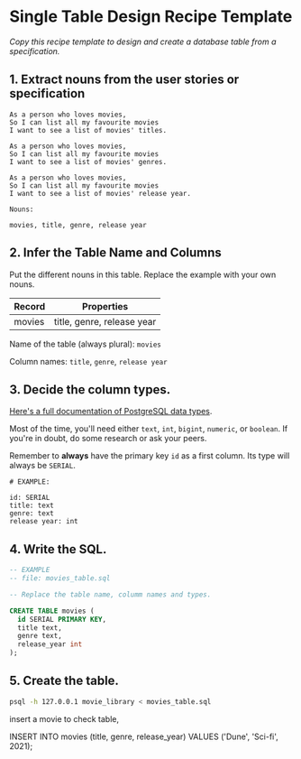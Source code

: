 # Single Table Design Recipe Template

_Copy this recipe template to design and create a database table from a specification._

## 1. Extract nouns from the user stories or specification

```
As a person who loves movies,
So I can list all my favourite movies
I want to see a list of movies' titles.

As a person who loves movies,
So I can list all my favourite movies
I want to see a list of movies' genres.

As a person who loves movies,
So I can list all my favourite movies
I want to see a list of movies' release year.
```

```
Nouns:

movies, title, genre, release year
```

## 2. Infer the Table Name and Columns

Put the different nouns in this table. Replace the example with your own nouns.

| Record                | Properties          |
| --------------------- | ------------------  |
| movies                 | title, genre, release year

Name of the table (always plural): `movies` 

Column names: `title`, `genre`, `release year`

## 3. Decide the column types.

[Here's a full documentation of PostgreSQL data types](https://www.postgresql.org/docs/current/datatype.html).

Most of the time, you'll need either `text`, `int`, `bigint`, `numeric`, or `boolean`. If you're in doubt, do some research or ask your peers.

Remember to **always** have the primary key `id` as a first column. Its type will always be `SERIAL`.

```
# EXAMPLE:

id: SERIAL
title: text
genre: text
release year: int
```

## 4. Write the SQL.

```sql
-- EXAMPLE
-- file: movies_table.sql

-- Replace the table name, columm names and types.

CREATE TABLE movies (
  id SERIAL PRIMARY KEY,
  title text,
  genre text,
  release_year int
);
```

## 5. Create the table.

```bash
psql -h 127.0.0.1 movie_library < movies_table.sql
```
insert a movie to check table,

INSERT INTO movies
  (title, genre, release_year)
  VALUES ('Dune', 'Sci-fi', 2021);
